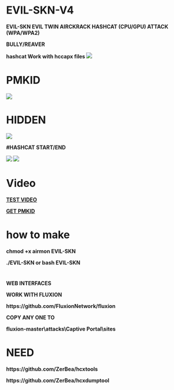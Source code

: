 # EVIL-SKN-V4

<p><strong>EVIL-SKN EVIL TWIN AIRCKRACK HASHCAT (CPU/GPU) ATTACK (WPA/WPA2) 
<p><strong>BULLY/REAVER
<p><strong>hashcat Work with hccapx files 
 
 <img src="https://i.imgur.com/rqIbn6N.png">

 # PMKID
<img src="https://i.imgur.com/NUeEkUk.png">

# HIDDEN

<img src="https://i.imgur.com/66915Ge.png">

#HASHCAT START/END

<img src="https://i.imgur.com/nuGIsdl.png">
<img src="https://i.imgur.com/CSn7vG6.png">

# Video

<p><a href="https://youtu.be/iJwx1LzLFBA">TEST VIDEO</a>
<p><a href="https://youtu.be/IIoLf9OCuZA">GET PMKID</a>
 
 # how to make

 chmod +x airmon EVIL-SKN
 
 ./EVIL-SKN or bash EVIL-SKN
#
<p>WEB INTERFACES
<p>WORK WITH FLUXION
<p>https://github.com/FluxionNetwork/fluxion
<p>COPY ANY ONE TO
<p>fluxion-master\attacks\Captive Portal\sites
 
# NEED
<p> https://github.com/ZerBea/hcxtools
<p> https://github.com/ZerBea/hcxdumptool
